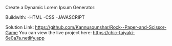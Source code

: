 Create a Dynamic Lorem Ipsum Generator:

Buildwith:
-HTML
-CSS
-JAVASCRIPT

Solution Link: https://github.com/Kannusounshar/Rock--Paper-and-Scissor-Game
You can view the live project here: https://chic-taiyaki-6e0a7a.netlify.app
